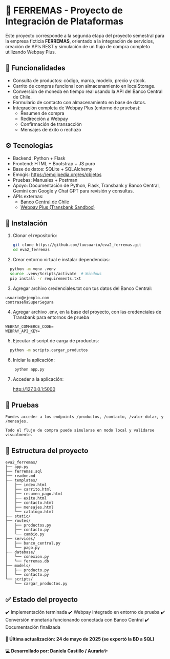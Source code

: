# 🔧 FERREMAS - Proyecto de Integración de Plataformas

Este proyecto corresponde a la segunda etapa del proyecto semestral para la empresa ficticia **FERREMAS**, orientado a la integración de servicios, creación de APIs REST y simulación de un flujo de compra completo utilizando Webpay Plus.

## 🧰 Funcionalidades

- Consulta de productos: código, marca, modelo, precio y stock.
- Carrito de compras funcional con almacenamiento en localStorage.
- Conversión de moneda en tiempo real usando la API del Banco Central de Chile.
- Formulario de contacto con almacenamiento en base de datos.
- Integración completa de Webpay Plus (entorno de pruebas):
  - Resumen de compra
  - Redirección a Webpay
  - Confirmación de transacción
  - Mensajes de éxito o rechazo

## ⚙️ Tecnologías

- Backend: Python + Flask
- Frontend: HTML + Bootstrap + JS puro
- Base de datos: SQLite + SQLAlchemy
- Emogis: https://emojipedia.org/es/objetos
- Pruebas: Manuales + Postman
- Apoyo: Documentación de Python, Flask, Transbank y Banco Central, Gemini con Google y Chat GPT para revisión y consultas.
- APIs externas:
  - [Banco Central de Chile](https://si3.bcentral.cl)
  - [Webpay Plus (Transbank Sandbox)](https://www.transbankdevelopers.cl)

## 🚀 Instalación

1. Clonar el repositorio:
   ```bash
   git clone https://github.com/tuusuario/eva2_ferremas.git
   cd eva2_ferremas

2. Crear entorno virtual e instalar dependencias:
```bash
  python -m venv .venv
  source .venv/Scripts/activate  # Windows
  pip install -r requirements.txt
```
3. Agregar archivo credenciales.txt con tus datos del Banco Central:
```
usuario@ejemplo.com
contraseñaSuperSegura
```
4. Agregar archivo .env, en la base del proyecto, con las credenciales de Transbank para entornos de prueba
```
WEBPAY_COMMERCE_CODE=
WEBPAY_API_KEY=
```
5. Ejecutar el script de carga de productos:
```bash
  python -m scripts.cargar_productos
```
6. Iniciar la aplicación:
```bash
    python app.py
```
7. Acceder a la aplicación:

    http://127.0.0.1:5000

## 🧪 Pruebas

    Puedes acceder a los endpoints /productos, /contacto, /valor-dolar, y /mensajes.

    Todo el flujo de compra puede simularse en modo local y validarse visualmente.

## 📁 Estructura del proyecto
```pgsql
eva2_ferremas/
├── app.py
├── ferremas.sql
├── readme.md
├── templates/
│   ├── index.html
│   ├── carrito.html
│   ├── resumen_pago.html
│   ├── exito.html
│   ├── contacto.html
│   ├── mensajes.html
│   └── catalogo.html
├── static/
├── routes/
│   ├── productos.py
│   ├── contacto.py
│   └── cambio.py
├── services/
│   ├── banco_central.py
│   └── pago.py
├── database/
│   └── conexion.py
│   └── ferremas.db
├── models/
│   ├── producto.py
│   └── contacto.py
└── scripts/
    └── cargar_productos.py
```
## ✅ Estado del proyecto

✔️ Implementación terminada
✔️ Webpay integrado en entorno de prueba
✔️ Conversión monetaria funcionando conectada con Banco Central
✔️ Documentación finalizada


#### 📅 Última actualización: 24 de mayo de 2025 (se exportó la BD a SQL)
#### 💻 Desarrollado por: Daniela Castillo / Auraria✨